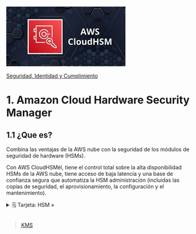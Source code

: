 ![Amazon Cloudhsm](../../00_assets/Seguridad,%20identidad%20y%20cumplimiento/cloudhsm-logo.jpeg)

[Seguridad, Identidad y Cumplimiento](../../5-Seguridad_Identidad_y_Cumplimiento/)

# 1. Amazon Cloud Hardware Security Manager

## 1.1 ¿Que es?

Combina las ventajas de la AWS nube con la seguridad de los módulos de seguridad de hardware (HSMs). 

Con AWS CloudHSMél, tiene el control total sobre la alta disponibilidad HSMs de la AWS nube, tiene acceso de baja latencia y una base de confianza segura que automatiza la HSM administración (incluidas las copias de seguridad, el aprovisionamiento, la configuración y el mantenimiento).


<details>
<summary>🗒 Tarjeta: HSM »</summary>

| que es:  |
| ---- |
| es un dispositivo informático que procesa las operaciones criptográficas y proporciona un almacenamiento seguro de las claves criptográficas |

</details>

<br/>

> [KMS](./kms.md)

<br/>